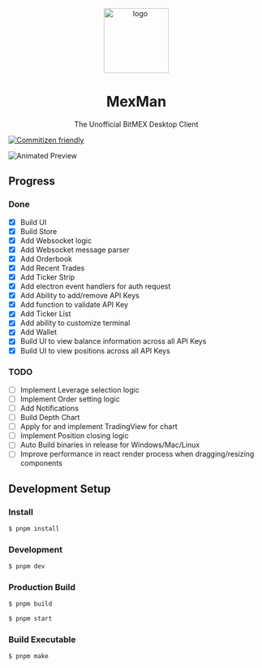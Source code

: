 <p align="center">
<img src="https://i.ibb.co/SwL7g9r/logo.png" width="128px" height="128px" alt="logo" border="0" />
</p>

<div align="center">
  <h1>MexMan</h1>
</div>
<p align="center">The Unofficial BitMEX Desktop Client</p>

[![Commitizen friendly](https://img.shields.io/badge/commitizen-friendly-brightgreen.svg)](http://commitizen.github.io/cz-cli/)

![Animated Preview](https://raw.githubusercontent.com/sayedhfatimi/MexMan/master/src/renderer/public/images/preview.gif)

## Progress

### Done

- [x] Build UI
- [x] Build Store
- [x] Add Websocket logic
- [x] Add Websocket message parser
- [x] Add Orderbook
- [x] Add Recent Trades
- [x] Add Ticker Strip
- [x] Add electron event handlers for auth request
- [x] Add Ability to add/remove API Keys
- [x] Add function to validate API Key
- [x] Add Ticker List
- [x] Add ability to customize terminal
- [x] Add Wallet
- [x] Build UI to view balance information across all API Keys
- [x] Build UI to view positions across all API Keys

### TODO

- [ ] Implement Leverage selection logic
- [ ] Implement Order setting logic
- [ ] Add Notifications
- [ ] Build Depth Chart
- [ ] Apply for and implement TradingView for chart
- [ ] Implement Position closing logic
- [ ] Auto Build binaries in release for Windows/Mac/Linux
- [ ] Improve performance in react render process when dragging/resizing components

## Development Setup

### Install

```bash
$ pnpm install
```

### Development

```bash
$ pnpm dev
```

### Production Build

```bash
$ pnpm build

$ pnpm start
```

### Build Executable

```bash
$ pnpm make
```
